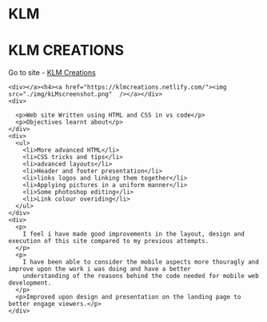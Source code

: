 # KLM

<!DOCTYPE html>
<html lang="en">
  <head>
    <meta charset="UTF-8" />
    <meta name="viewport" content="width=Site, initial-scale=1.0" />
    <meta http-equiv="X-UA-Compatible" content="ie=edge" />
    <title>Document</title>
  </head>
  <body>
    <div>
      <h1>KLM CREATIONS</h1>
    </div>
    Go to site - <a href="https://klmcreations.netlify.com/">KLM Creations</a>

    <div></a><h4><a href="https://klmcreations.netlify.com/"><img src="./img/kLMscreenshot.png"  /></a></div>
    <div>
 
      <p>Web site Written using HTML and CSS in vs code</p>
      <p>Objectives learnt about</p>
    </div>
    <div>
      <ul>
        <li>More advanced HTML</li>
        <li>CSS tricks and tips</li>
        <li>advanced layouts</li>
        <li>Header and footer presentation</li>
        <li>links logos and linking them together</li>
        <li>Applying pictures in a uniform manner</li>
        <li>Some photoshop editing</li>
        <li>Link colour overiding</li>
      </ul>
    </div>
    <div>
      <p>
        I feel i have made good improvements in the layout, design and execution of this site compared to my previous attempts.
      </p>
      <p>
        I have been able to consider the mobile aspects more thouragly and improve upon the work i was doing and have a better
        understanding of the reasons behind the code needed for mobile web development.
      </p>
      <p>Improved upon design and presentation on the landing page to better engage viewers.</p>
    </div>
  </body>
</html>
